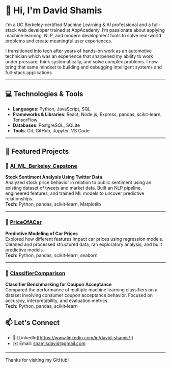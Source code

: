 # 👋 Hi, I'm David Shamis

I'm a UC Berkeley-certified Machine Learning & AI professional and a full-stack web developer trained at AppAcademy. I’m passionate about applying machine learning, NLP, and modern development tools to solve real-world problems and create meaningful user experiences.

I transitioned into tech after years of hands-on work as an automotive technician which was an experience that sharpened my ability to work under pressure, think systematically, and solve complex problems. I now bring that same mindset to building and debugging intelligent systems and full-stack applications.

---

## 💻 Technologies & Tools
- **Languages**: Python, JavaScript, SQL
- **Frameworks & Libraries**: React, Node.js, Express, pandas, scikit-learn, TensorFlow
- **Databases**: PostgreSQL, SQLite
- **Tools**: Git, GitHub, Jupyter, VS Code

---

## 📂 Featured Projects

### 🔹 [AI_ML_Berkeley_Capstone](https://github.com/shamisdavid/AI_ML_Berkeley_Capstone)  
**Stock Sentiment Analysis Using Twitter Data**  
Analyzed stock price behavior in relation to public sentiment using an existing dataset of tweets and market data. Built an NLP pipeline, engineered features, and trained ML models to uncover predictive relationships.  
**Tech:** Python, pandas, scikit-learn, Matplotlib  

---

### 🔹 [PriceOfACar](https://github.com/shamisdavid/PriceOfACar)  
**Predictive Modeling of Car Prices**  
Explored how different features impact car prices using regression models. Cleaned and processed structured data, ran exploratory analysis, and built predictive models.  
**Tech:** Python, pandas, scikit-learn, seaborn  

---

### 🔹 [ClassifierComparison](https://github.com/shamisdavid/ClassifierComparison)  
**Classifier Benchmarking for Coupon Acceptance**  
Compared the performance of multiple machine learning classifiers on a dataset involving consumer coupon acceptance behavior. Focused on accuracy, interpretability, and evaluation metrics.  
**Tech:** Python, pandas, scikit-learn  

## 📫 Let's Connect

- 💼 [LinkedIn][https://www.linkedin.com/in/david-shamis/])
- ✉️ Email: shamisdavid@gmail.com

---

Thanks for visiting my GitHub!
